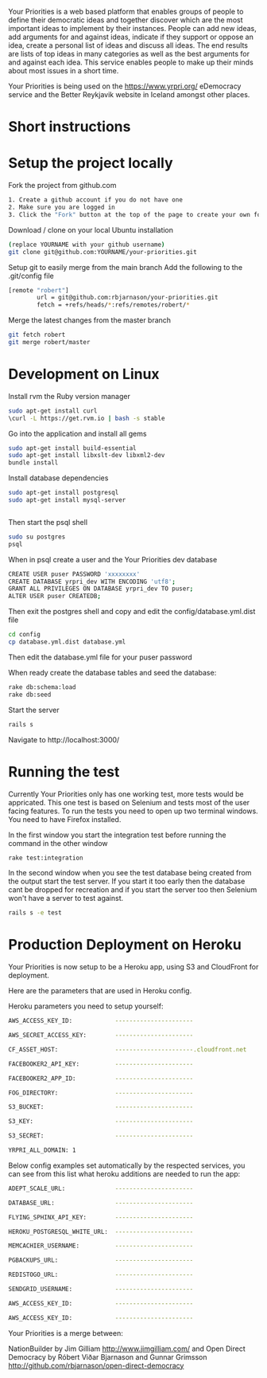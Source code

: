 Your Priorities is a web based platform that enables groups of people to define their democratic ideas and together discover which are the most important ideas to implement by their instances.  People can add new ideas, add arguments for and against ideas, indicate if they support or oppose an idea, create a personal list of ideas and discuss all ideas. The end results are lists of top ideas in many categories as well as the best arguments for and against each idea. This service enables people to make up their minds about most issues in a short time.

Your Priorities is being used on the https://www.yrpri.org/ eDemocracy service and the Better Reykjavik website in Iceland amongst other places.

Short instructions
======================


Setup the project locally
=========================

Fork the project from github.com
````bash
1. Create a github account if you do not have one
2. Make sure you are logged in
3. Click the "Fork" button at the top of the page to create your own fork
````

Download / clone on your local Ubuntu installation
````bash
(replace YOURNAME with your github username)
git clone git@github.com:YOURNAME/your-priorities.git
````

Setup git to easily merge from the main branch
Add the following to the .git/config file
````bash
[remote "robert"]
        url = git@github.com:rbjarnason/your-priorities.git
        fetch = +refs/heads/*:refs/remotes/robert/*
````

Merge the latest changes from the master branch
````bash
git fetch robert
git merge robert/master
````

Development on Linux
====================

Install rvm the Ruby version manager
````bash
sudo apt-get install curl
\curl -L https://get.rvm.io | bash -s stable
````

Go into the application and install all gems
````bash
sudo apt-get install build-essential
sudo apt-get install libxslt-dev libxml2-dev
bundle install
````

Install database dependencies
````bash
sudo apt-get install postgresql
sudo apt-get install mysql-server



````

Then start the psql shell
````bash
sudo su postgres
psql
````

When in psql create a user and the Your Priorities dev database
````bash
CREATE USER puser PASSWORD 'xxxxxxxx'
CREATE DATABASE yrpri_dev WITH ENCODING 'utf8';
GRANT ALL PRIVILEGES ON DATABASE yrpri_dev TO puser;
ALTER USER puser CREATEDB;
````

Then exit the postgres shell and copy and edit the config/database.yml.dist file
````bash
cd config
cp database.yml.dist database.yml
````

Then edit the database.yml file for your puser password

When ready create the database tables and seed the database:
````bash
rake db:schema:load
rake db:seed
````

Start the server
````bash
rails s
````

Navigate to http://localhost:3000/

Running the test
================

Currently Your Priorities only has one working test, more tests would be appricated. 
This one test is based on Selenium and tests most of the user facing features. To 
run the tests you need to open up two terminal windows.  You need to have Firefox 
installed.


In the first window you start the integration test before running the command in the other window
````bash
rake test:integration
````

In the second window when you see the test database being created from the output start the test server.
If you start it too early then the database cant be dropped for recreation and if you start the server too 
then Selenium won't have a server to test against.
````bash
rails s -e test
````

Production Deployment on Heroku
===============================

Your Priorities is now setup to be a Heroku app, using S3 and CloudFront for deployment.

Here are the parameters that are used in Heroku config.

Heroku parameters you need to setup yourself:
````bash
AWS_ACCESS_KEY_ID:            ----------------------
````
````bash
AWS_SECRET_ACCESS_KEY:        ----------------------
````
````bash
CF_ASSET_HOST:                ----------------------.cloudfront.net
````
````bash
FACEBOOKER2_API_KEY:          ----------------------
````
````bash
FACEBOOKER2_APP_ID:           ----------------------
````
````bash
FOG_DIRECTORY:                ----------------------
````
````bash
S3_BUCKET:                    ----------------------
````
````bash
S3_KEY:                       ----------------------
````
````bash
S3_SECRET:                    ----------------------
````
````bash
YRPRI_ALL_DOMAIN: 1
````

Below config examples set automatically by the respected services, you can see from this list what heroku additions are needed to run the app:

````bash
ADEPT_SCALE_URL:              ----------------------
````
````bash
DATABASE_URL:                 ----------------------
````
````bash
FLYING_SPHINX_API_KEY:        ----------------------
````
````bash
HEROKU_POSTGRESQL_WHITE_URL:  ----------------------
````
````bash
MEMCACHIER_USERNAME:          ----------------------
````
````bash
PGBACKUPS_URL:                ----------------------
````
````bash
REDISTOGO_URL:                ----------------------
````
````bash
SENDGRID_USERNAME:            ----------------------
````
````bash
AWS_ACCESS_KEY_ID:            ----------------------
````
````bash
AWS_ACCESS_KEY_ID:            ----------------------
````

Your Priorities is a merge between:

NationBuilder by Jim Gilliam http://www.jimgilliam.com/ and Open Direct Democracy by Róbert Viðar Bjarnason and Gunnar Grimsson http://github.com/rbjarnason/open-direct-democracy
